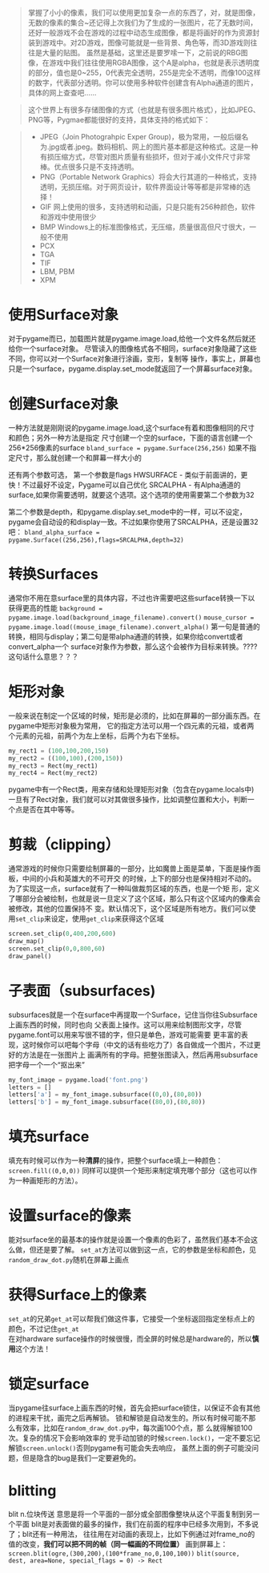 >掌握了小小的像素，我们可以使用更加复杂一点的东西了，对，就是图像，无数的像素的集合~还记得上次我们为了生成的一张图片，花了无数时间，还好一般游戏不会在游戏的过程中动态生成图像，都是将画好的作为资源封装到游戏中。对2D游戏，图像可能就是一些背景、角色等，而3D游戏则往往是大量的贴图。
>虽然是基础，这里还是要罗嗦一下，之前说的RBG图像，在游戏中我们往往使用RGBA图像，这个A是alpha，也就是表示透明度的部分，值也是0~255，0代表完全透明，255是完全不透明，而像100这样的数字，代表部分透明。你可以使用多种软件创建含有Alpha通道的图片，具体的网上查查吧……

>这个世界上有很多存储图像的方式（也就是有很多图片格式），比如JPEG、PNG等，Pygmae都能很好的支持，具体支持的格式如下：

>* JPEG（Join Photograhpic Exper Group)，极为常用，一般后缀名为.jpg或者.jpeg。数码相机、网上的图片基本都是这种格式。这是一种有损压缩方式，尽管对图片质量有些损坏，但对于减小文件尺寸非常棒。优点很多只是不支持透明。
>* PNG（Portable Network Graphics）将会大行其道的一种格式，支持透明，无损压缩。对于网页设计，软件界面设计等等都是非常棒的选择！
>* GIF 网上使用的很多，支持透明和动画，只是只能有256种颜色，软件和游戏中使用很少
>* BMP Windows上的标准图像格式，无压缩，质量很高但尺寸很大，一般不使用
>* PCX
>* TGA
>* TIF
>* LBM, PBM
>* XPM
> 
# 使用Surface对象
对于pygame而已，加载图片就是pygame.image.load,给他一个文件名然后就还给你一个surface对象。
尽管读入的图像格式各不相同，surface对象隐藏了这些不同，你可以对一个Surface对象进行涂画，变形，复制等
操作，事实上，屏幕也只是一个surface，pygame.display.set_mode就返回了一个屏幕surface对象。

# 创建Surface对象
一种方法就是刚刚说的pygame.image.load,这个surface有着和图像相同的尺寸和颜色；另外一种方法是指定
尺寸创建一个空的surface，下面的语言创建一个256*256像素的surface
`bland_surface = pygame.Surface(256,256)`
如果不指定尺寸，那么就创建一个和屏幕一样大小的

还有两个参数可选，
第一个参数是flags
HWSURFACE - 类似于前面讲的，更快！不过最好不设定，Pygame可以自己优化
SRCALPHA - 有Alpha通道的surface,如果你需要透明，就要这个选项。这个选项的使用需要第二个参数为32

第二个参数是depth，和pygame.display.set_mode中的一样，可以不设定，pygame会自动设的和display一致。不过如果你使用了SRCALPHA，还是设置32吧：
`bland_alpha_surface = pygame.Surface((256,256),flags=SRCALPHA,depth=32)`

# 转换Surfaces
通常你不用在意surface里的具体内容，不过也许需要吧这些surface转换一下以获得更高的性能
`background = pygame.image.load(background_image_filename).convert()`
`mouse_cursor = pygame.image.load((mouse_image_filename).convert_alpha()`
第一句是普通的转换，相同与display；第二句是带alpha通道的转换，如果你给convert或者convert_alpha一个
surface对象作为参数，那么这个会被作为目标来转换。????这句话什么意思？？？

# 矩形对象
一般来说在制定一个区域的时候，矩形是必须的，比如在屏幕的一部分画东西。在pygame中矩形对象极为常用，
它的指定方法可以用一个四元素的元祖，或者两个元素的元祖，前两个为左上坐标，后两个为右下坐标。
```python
my_rect1 = (100,100,200,150)
my_rect2 = ((100,100),(200,150))
my_rect3 = Rect(my_rect1)
my_rect4 = Rect(my_rect2)
```
pygame中有一个Rect类，用来存储和处理矩形对象（包含在pygame.locals中)
一旦有了Rect对象，我们就可以对其做很多操作，比如调整位置和大小，判断一个点是否在其中等等。

# 剪裁（clipping）
通常游戏的时候你只需要绘制屏幕的一部分，比如魔兽上面是菜单，下面是操作面板，中间的小兵和英雄大的不可开交
的时候，上下的部分也是保持相对不动的。为了实现这一点，surface就有了一种叫做裁剪区域的东西，也是一个矩
形，定义了哪部分会被绘制，也就是说一旦定义了这个区域，那么只有这个区域内的像素会被修改，其他的位置保持不
变。默认情况下，这个区域是所有地方。我们可以使用`set_clip`来设定，使用`get_clip`来获得这个区域
```python
screen.set_clip(0,400,200,600)
draw_map()
screen.set_clip(0,0,800,60)
draw_panel()
```

# 子表面（subsurfaces)
subsurfaces就是一个在surface中再提取一个Surface，记住当你往Subsurface上画东西的时候，同时也向
父表面上操作。这可以用来绘制图形文字，尽管pygame.font可以用来写很不错的字，但只是单色，游戏可能需要
更丰富的表现，这时候你可以吧每个字母（中文的话有些吃力了）各自做成一个图片，不过更好的方法是在一张图片上
画满所有的字母。把整张图读入，然后再用subsurface把字母一个一个“抠出来”
```python
my_font_image = pygame.load('font.png')
letters = []
letters['a'] = my_font_image.subsurface((0,0),(80,80))
letters['b'] = my_font_image.subsurface((80,0),(80,80))
```

# 填充surface
填充有时候可以作为一种**清屏**的操作，把整个surface填上一种颜色：
`screen.fill((0,0,0))`
同样可以提供一个矩形来制定填充哪个部分（这也可以作为一种画矩形的方法）。

# 设置surface的像素
能对surface坐的最基本的操作就是设置一个像素的色彩了，虽然我们基本不会这么做，但还是要了解。
`set_at`方法可以做到这一点，它的参数是坐标和颜色，见`random_draw_dot.py`随机在屏幕上画点

# 获得Surface上的像素
`set_at`的兄弟`get_at`可以帮我们做这件事，它接受一个坐标返回指定坐标点上的颜色，不过记住`get_at`   
在对hardware surface操作的时候很慢，而全屏的时候总是hardware的，所以**慎用**这个方法！

# 锁定surface 
当pygame往surface上画东西的时候，首先会把surface锁住，以保证不会有其他的进程来干扰，画完之后再解锁。
锁和解锁是自动发生的。所以有时候可能不那么有效率，比如在`random_draw_dot.py`中，每次画100个点，那
么就得解锁100次。复杂的情况下会影响效率的
党手动加锁的时候`screen.lock()`，一定不要忘记解锁`screen.unlock()`否则pygame有可能会失去响应，
虽然上面的例子可能没问题，但是隐含的bug是我们一定要避免的。

# blitting

blit n.位块传送
意思是将一个平面的一部分或全部图像整块从这个平面复制到另一个平面
blit是对表面做的最多的操作，我们在前面的程序中已经多次用到，不多说了；blit还有一种用法，
往往用在对动画的表现上，比如下例通过对frame_no的值的改变，**我们可以把不同的帧（同一幅画的不同位置）**
画到屏幕上：
`screen.blit(ogre,(300,200),(100*frame_no,0,100,100))`
`blit(source, dest, area=None, special_flags = 0) -> Rect`
